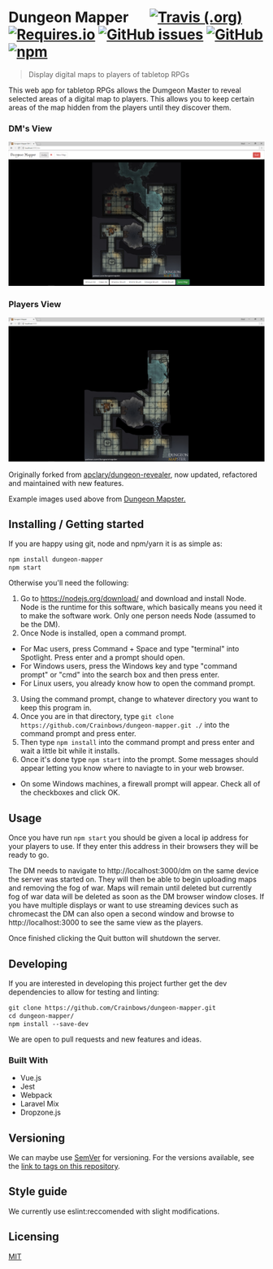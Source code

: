 # Dungeon Mapper &emsp; [![Travis (.org)](https://img.shields.io/travis/Crainbows/dungeon-mapper.svg?style=flat-square)](https://travis-ci.org/Crainbows/dungeon-mapper) [![Requires.io](https://img.shields.io/requires/github/Crainbows/dungeon-mapper.svg?style=flat-square)](https://requires.io/github/Crainbows/dungeon-mapper/requirements/) [![GitHub issues](https://img.shields.io/github/issues-raw/Crainbows/dungeon-mapper.svg?style=flat-square)](https://github.com/Crainbows/dungeon-mapper) [![GitHub](https://img.shields.io/github/license/Crainbows/dungeon-mapper.svg?style=flat-square)](https://github.com/Crainbows/dungeon-mapper) [![npm](https://img.shields.io/npm/v/dungeon-mapper.svg?style=flat-square)](https://www.npmjs.com/package/dungeon-mapper)

> Display digital maps to players of tabletop RPGs

This web app for tabletop RPGs allows the Dumgeon Master to reveal selected areas of a digital map to players. This allows you to keep certain areas of the map hidden from the players until they discover them.

### DM's View
![DM's view](images/DM-Example.PNG "DM's view")
### Players View
![Player's view](images/Player-Example.PNG "Player's view")

Originally forked from [apclary/dungeon-revealer](https://github.com/apclary/dungeon-revealer), now updated, refactored and maintained with new features.

Example images used above from [Dungeon Mapster.](https://patreon.com/dungeonmapster/)
## Installing / Getting started

If you are happy using git, node and npm/yarn it is as simple as:
```shell
npm install dungeon-mapper
npm start
```
Otherwise you'll need the following:
1. Go to https://nodejs.org/download/ and download and install Node. Node is the runtime for this software, which basically means you need it to make the software work. Only one person needs Node (assumed to be the DM). 
2. Once Node is installed, open a command prompt. 
  * For Mac users, press Command + Space and type "terminal" into Spotlight. Press enter and a prompt should open. 
  * For Windows users, press the Windows key and type "command prompt" or "cmd" into the search box and then press enter.
  * For Linux users, you already know how to open the command prompt.
3. Using the command prompt, change to whatever directory you want to keep this program in. 
4. Once you are in that directory, type `git clone https://github.com/Crainbows/dungeon-mapper.git ./` into the command prompt and press enter.
5. Then type `npm install` into the command prompt and press enter and wait a little bit while it installs.
6. Once it's done type `npm start` into the prompt. Some messages should appear letting you know where to naviagte to in your web browser.

  * On some Windows machines, a firewall prompt will appear. Check all of the checkboxes and click OK.

## Usage

Once you have run `npm start` you should be given a local ip address for your players to use. If they enter this address in their browsers they will be ready to go.

The DM needs to navigate to http://localhost:3000/dm on the same device the server was started on. They will then be able to begin uploading maps and removing the fog of war. Maps will remain until deleted but currently fog of war data will be deleted as soon as the DM browser window closes. If you have multiple displays or want to use streaming devices such as chromecast the DM can also open a second window and browse to http://localhost:3000 to see the same view as the players.

Once finished clicking the Quit button will shutdown the server.

## Developing

If you are interested in developing this project further get the dev dependencies to allow for testing and linting:

```shell
git clone https://github.com/Crainbows/dungeon-mapper.git
cd dungeon-mapper/
npm install --save-dev
```
We are open to pull requests and new features and ideas.

### Built With
- Vue.js
- Jest
- Webpack
- Laravel Mix
- Dropzone.js

## Versioning

We can maybe use [SemVer](http://semver.org/) for versioning. For the versions available, see the [link to tags on this repository](/tags).

## Style guide

We currently use eslint:reccomended with slight modifications.

## Licensing

[MIT](/LICENSE)

